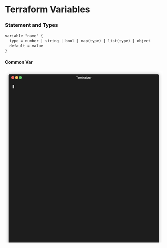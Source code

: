 # Terraform Variables

### Statement and Types

```
variable "name" {
  type = number | string | bool | map(type) | list(type) | object
  default = value
}

``` 

#### Common Var

![](https://github.com/lpcalisi/cloudsec-workshop-iac/blob/master/terraform/0_variables/gif/common_var.gif)

